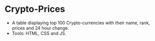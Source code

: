 # Crypto-Prices
- A table displaying top 100 Crypto-currencies with their name, rank, prices and 24 hour change.
- Tools: HTML, CSS and JS.
